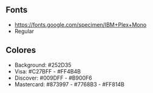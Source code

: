 ## Fonts

- https://fonts.google.com/specimen/IBM+Plex+Mono
- Regular

## Colores

- Background: #252D35
- Visa: #C27BFF - #FF4B4B
- Discover: #009DFF - #B900F6
- Mastercard: #873997 - #7768B3 - #FF814B
